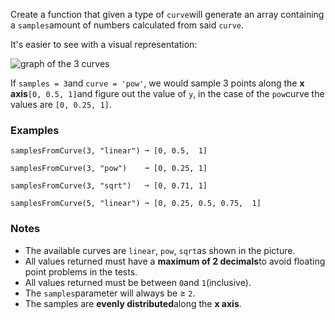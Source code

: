 Create a function that given a type of `curve`will generate an array containing a `samples`amount of numbers calculated from said `curve`.

It's easier to see with a visual representation:

![graph of the 3 curves](<https://i.imgur.com/MYkTPWy.png>)

If `samples = 3`and `curve = 'pow'`, we would sample 3 points along the **x axis**`[0, 0.5, 1]`and figure out the value of `y`, in the case of the `pow`curve the values are `[0, 0.25, 1]`.


### Examples ###
    samplesFromCurve(3, "linear") ➞ [0, 0.5,  1]

    samplesFromCurve(3, "pow")    ➞ [0, 0.25, 1]

    samplesFromCurve(3, "sqrt")   ➞ [0, 0.71, 1]

    samplesFromCurve(5, "linear") ➞ [0, 0.25, 0.5, 0.75,  1]


### Notes ###
*   The available curves are `linear`, `pow`, `sqrt`as shown in the picture.
*   All values returned must have a **maximum of 2 decimals**to avoid floating point problems in the tests.
*   All values returned must be between `0`and `1`(inclusive).
*   The `samples`parameter will always be ≥ `2`.
*   The samples are **evenly distributed**along the **x axis**.